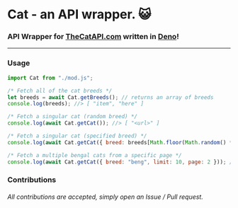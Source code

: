 # Cat - an API wrapper. 😺
### API Wrapper for [TheCatAPI.com](https://thecatapi.com) written in [Deno](https://deno.land)!
---
### Usage

```js
import Cat from "./mod.js";

/* Fetch all of the cat breeds */
let breeds = await Cat.getBreeds(); // returns an array of breeds
console.log(breeds); //> [ "item", "here" ]

/* Fetch a singular cat (random breed) */
console.log(await Cat.getCat()); //> [ "<url>" ]

/* Fetch a singular cat (specified breed) */
console.log(await Cat.getCat({ breed: breeds[Math.floor(Math.random() * breeds.length)] })); //> [ "<url>" ]

/* Fetch a multiple bengal cats from a specific page */
console.log(await Cat.getCat({ breed: "beng", limit: 10, page: 2 })); //> [ "<url>" ] (lenght -> 10)
```

### Contributions
###### All contributions are accepted, simply open an Issue / Pull request.
